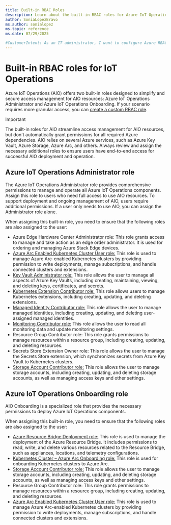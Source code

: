 ```yaml
---
title: Built-in RBAC Roles 
description: Learn about the built-in RBAC roles for Azure IoT Operations and how to use them to control access to resources.
author: SoniaLopezBravo
ms.author: sonialopez
ms.topic: reference
ms.date: 07/29/2025

#CustomerIntent: As an IT administrator, I want to configure Azure RBAC built-in roles on resources in my Azure IoT Operations instance to control access to them.
---
```


# Built-in RBAC roles for IoT Operations

Azure IoT Operations (AIO) offers two built-in roles designed to simplify and secure access management for AIO resources: Azure IoT Operations Administrator and Azure IoT Operations Onboarding. If your scenario requires more granular access, you can [create a custom RBAC role](../reference/custom-rbac.md).

> [!IMPORTANT]
> The built-in roles for AIO streamline access management for AIO resources, but don't automatically grant permissions for all required Azure dependencies. AIO relies on several Azure services, such as Azure Key Vault, Azure Storage, Azure Arc, and others. Always review and assign the necessary additional roles to ensure users have end-to-end access for successful AIO deployment and operation.

## Azure IoT Operations Administrator role

The Azure IoT Operations Administrator role provides comprehensive permissions to manage and operate all Azure IoT Operations components. Assign this role to users who need full access to use AIO resources. To support deployment and ongoing management of AIO, users require additional permissions. If a user only needs to use AIO, you can assign the Administrator role alone.

When assigning this built-in role, you need to ensure that the following roles are also assigned to the user:

- Azure Edge Hardware Center Administrator role: This role grants access to manage and take action as an edge order administrator. It is used for ordering and managing Azure Stack Edge devices. 
- [Azure Arc Enabled Kubernetes Cluster User role:](/azure/role-based-access-control/built-in-roles/containers#azure-arc-enabled-kubernetes-cluster-user-role) This role is used to manage Azure Arc-enabled Kubernetes clusters by providing permission to write deployments, manage subscriptions, and handle connected clusters and extensions. 
- [Key Vault Administrator role:](/azure/role-based-access-control/built-in-roles/security#key-vault-administrator) This role allows the user to manage all aspects of Azure Key Vaults, including creating, maintaining, viewing, and deleting keys, certificates, and secrets. 
- [Kubernetes Extension Contributor role:](/azure/role-based-access-control/built-in-roles/containers#kubernetes-extension-contributor) This role allows users to manage Kubernetes extensions, including creating, updating, and deleting extensions. 
- [Managed Identity Contributor role:](/azure/role-based-access-control/built-in-roles/identity#managed-identity-contributor) This role allows the user to manage managed identities, including creating, updating, and deleting user-assigned managed identities.
- [Monitoring Contributor role:](/azure/role-based-access-control/built-in-roles/monitor#monitoring-contributor) This role allows the user to read all monitoring data and update monitoring settings.
- Resource Group Contributor role: This role grants permissions to manage resources within a resource group, including creating, updating, and deleting resources.
- Secrets Store Extension Owner role: This role allows the user to manage the Secrets Store extension, which synchronizes secrets from Azure Key Vault to Kubernetes clusters.
- [Storage Account Contributor role:](/azure/role-based-access-control/built-in-roles/storage#storage-account-contributor) This role allows the user to manage storage accounts, including creating, updating, and deleting storage accounts, as well as managing access keys and other settings.

## Azure IoT Operations Onboarding role

AIO Onboarding is a specialized role that provides the necessary permissions to deploy Azure IoT Operations components.

When assigning this built-in role, you need to ensure that the following roles are also assigned to the user:

- [Azure Resource Bridge Deployment role:](/azure/role-based-access-control/built-in-roles/hybrid-multicloud#azure-resource-bridge-deployment-role) This role is used to manage the deployment of the Azure Resource Bridge. It includes permissions to read, write, and delete various resources related to the Resource Bridge, such as appliances, locations, and telemetry configurations. 
- [Kubernetes Cluster – Azure Arc Onboarding role:](/azure/role-based-access-control/built-in-roles/containers#kubernetes-cluster---azure-arc-onboarding) This role is used for onboarding Kubernetes clusters to Azure Arc.
-  [Storage Account Contributor role:](/azure/role-based-access-control/built-in-roles/storage#storage-account-contributor) This role allows the user to manage storage accounts, including creating, updating, and deleting storage accounts, as well as managing access keys and other settings.
- Resource Group Contributor role: This role grants permissions to manage resources within a resource group, including creating, updating, and deleting resources.
- [Azure Arc Enabled Kubernetes Cluster User role:](/azure/role-based-access-control/built-in-roles/containers#azure-arc-enabled-kubernetes-cluster-user-role) This role is used to manage Azure Arc-enabled Kubernetes clusters by providing permission to write deployments, manage subscriptions, and handle connected clusters and extensions.


